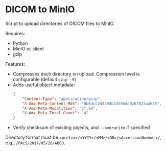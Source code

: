 # DICOM to MinIO

Script to upload directories of DICOM files to MinIO.

Requires:

-   Python
-   MinIO `mc` client
-   gzip

Features:

-   Compresses each directory on upload. Compression level is configurable (default `gzip -9`)
-   Adds useful object metadata:
    ```json
    {
        "Content-Type": "application/gzip",
        "X-Amz-Meta-Content-Md5": "8b0dcc24439db3359bdd926f025aa635",
        "X-Amz-Meta-Modalities": "CT,SR",
        "X-Amz-Meta-Total-Count": "4"
    }
    ```
-   Verify checksum of existing objects, and `--overwrite` if specified

Directory format must be `<prefix>/<YYYY>/<MM>/<DD>/<AccessionNumber>/`, e.g., `/PACS/2017/05/28/ABCD`.
